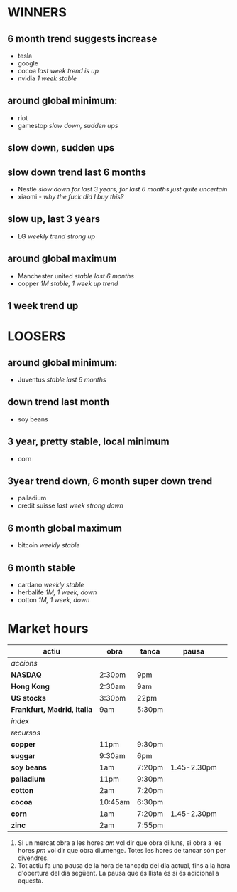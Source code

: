 # WINNERS

## 6 month trend suggests increase
- tesla
- google
- cocoa *last week trend is up*
- nvidia *1 week stable*

## around global minimum:
- riot
- gamestop  *slow down, sudden ups*


## slow down, sudden ups

## slow down trend last 6 months
- Nestlé *slow down for last 3 years, for last 6 months just quite uncertain*
- xiaomi - *why the fuck did I buy this?*

## slow up, last 3 years
- LG *weekly trend strong up*

## around global maximum
- Manchester united   *stable last 6 months*
- copper *1M stable, 1 week up trend*
  
## 1 week trend up


# LOOSERS

## around global minimum:
- Juventus  *stable last 6 months*

## down trend last month
- soy beans

## 3 year, pretty stable, local minimum
- corn

## 3year trend down, 6 month super down trend
- palladium
- credit suisse *last week strong down*

## 6 month global maximum
- bitcoin *weekly stable*


## 6 month stable
- cardano *weekly stable*
- herbalife *1M, 1 week, down*
- cotton *1M, 1 week, down*


# Market hours

| actiu  | obra  | tanca  | pausa |   |
|---|---|---|---|---|
|  *accions* |  | |  |   |
|   **NASDAQ** |  2:30pm |  9pm  |   |   |
|   **Hong Kong** |  2:30am |  9am  |  |   |
|   **US stocks** |  3:30pm |  22pm  |  |   |
|   **Frankfurt, Madrid, Italia** |  9am |  5:30pm  |  |   |
|  *index* |  | |  |   |
|  *recursos* |  | |  |   |
|  **copper** |  11pm |  9:30pm  |  |   |
|  **suggar** |  9:30am  |  6pm  |  |   |
|  **soy beans** |  1am  |  7:20pm  |  1.45-2.30pm  |   |
|  **palladium** |  11pm |  9:30pm  |   |   |
|  **cotton** |  2am  |  7:20pm  |  |   |
|  **cocoa** |  10:45am  |  6:30pm  |   |   |
|  **corn** |  1am  |  7:20pm  |  1.45-2.30pm  |   |
|  **zinc** |  2am  |  7:55pm  | |   |

1. Si un mercat obra a les hores *am* vol dir que obra dilluns, si obra a les hores *pm* vol dir que obra diumenge. Totes les hores de tancar són per divendres.
2. Tot actiu fa una pausa de la hora de tancada del dia actual, fins a la hora d'obertura del dia següent. La pausa que és llista és si és adicional a aquesta.